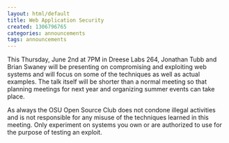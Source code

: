 ```yaml
---
layout: html/default
title: Web Application Security
created: 1306796765
categories: announcements
tags: announcements
---
```

This Thursday, June 2nd at 7PM in Dreese Labs 264, Jonathan Tubb and Brian Swaney will be presenting on compromising and exploiting web systems and will focus on some of the techniques as well as actual examples. The talk itself will be shorter than a normal meeting so that planning meetings for next year and organizing summer events can take place.

As always the OSU Open Source Club does not condone illegal activities and is not responsible for any misuse of the techniques learned in this meeting. Only experiment on systems you own or are authorized to use for the purpose of testing an exploit.
